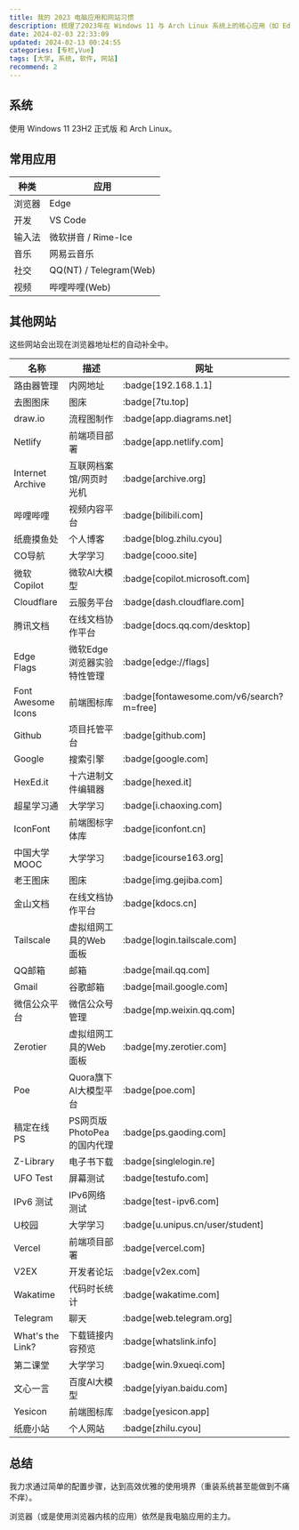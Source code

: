 ```yaml
---
title: 我的 2023 电脑应用和网站习惯
description: 梳理了2023年在 Windows 11 与 Arch Linux 系统上的核心应用（如 Edge、VS Code 等）及常访问的各类网站列表，涉及学习、开发、娱乐等多元需求。
date: 2024-02-03 22:33:09
updated: 2024-02-13 00:24:55
categories: [专栏,Vue]
tags: [大学, 系统, 软件, 网站]
recommend: 2
---
```


## 系统

使用 Windows 11 23H2 正式版 和 Arch Linux。

## 常用应用

| 种类   | 应用                   |
| ------ | ---------------------- |
| 浏览器 | Edge                   |
| 开发   | VS Code                |
| 输入法 | 微软拼音 / Rime-Ice    |
| 音乐   | 网易云音乐             |
| 社交   | QQ(NT) / Telegram(Web) |
| 视频   | 哔哩哔哩(Web)          |

## 其他网站

这些网站会出现在浏览器地址栏的自动补全中。

| 名称               | 描述                       | 网址                                     |
| ------------------ | -------------------------- | ---------------------------------------- |
| 路由器管理         | 内网地址                   | :badge[192.168.1.1]                      |
| 去图图床           | 图床                       | :badge[7tu.top]                          |
| draw.io            | 流程图制作                 | :badge[app.diagrams.net]                 |
| Netlify            | 前端项目部署               | :badge[app.netlify.com]                  |
| Internet Archive   | 互联网档案馆/网页时光机    | :badge[archive.org]                      |
| 哔哩哔哩           | 视频内容平台               | :badge[bilibili.com]                     |
| 纸鹿摸鱼处         | 个人博客                   | :badge[blog.zhilu.cyou]                  |
| CO导航             | 大学学习                   | :badge[cooo.site]                        |
| 微软Copilot        | 微软AI大模型               | :badge[copilot.microsoft.com]            |
| Cloudflare         | 云服务平台                 | :badge[dash.cloudflare.com]              |
| 腾讯文档           | 在线文档协作平台           | :badge[docs.qq.com/desktop]              |
| Edge Flags         | 微软Edge浏览器实验特性管理 | :badge[edge://flags]                     |
| Font Awesome Icons | 前端图标库                 | :badge[fontawesome.com/v6/search?m=free] |
| Github             | 项目托管平台               | :badge[github.com]                       |
| Google             | 搜索引擎                   | :badge[google.com]                       |
| HexEd.it           | 十六进制文件编辑器         | :badge[hexed.it]                         |
| 超星学习通         | 大学学习                   | :badge[i.chaoxing.com]                   |
| IconFont           | 前端图标字体库             | :badge[iconfont.cn]                      |
| 中国大学MOOC       | 大学学习                   | :badge[icourse163.org]                   |
| 老王图床           | 图床                       | :badge[img.gejiba.com]                   |
| 金山文档           | 在线文档协作平台           | :badge[kdocs.cn]                         |
| Tailscale          | 虚拟组网工具的Web面板      | :badge[login.tailscale.com]              |
| QQ邮箱             | 邮箱                       | :badge[mail.qq.com]                      |
| Gmail              | 谷歌邮箱                   | :badge[mail.google.com]                  |
| 微信公众平台       | 微信公众号管理             | :badge[mp.weixin.qq.com]                 |
| Zerotier           | 虚拟组网工具的Web面板      | :badge[my.zerotier.com]                  |
| Poe                | Quora旗下AI大模型平台      | :badge[poe.com]                          |
| 稿定在线PS         | PS网页版PhotoPea的国内代理 | :badge[ps.gaoding.com]                   |
| Z-Library          | 电子书下载                 | :badge[singlelogin.re]                   |
| UFO Test           | 屏幕测试                   | :badge[testufo.com]                      |
| IPv6 测试          | IPv6网络测试               | :badge[test-ipv6.com]                    |
| U校园              | 大学学习                   | :badge[u.unipus.cn/user/student]         |
| Vercel             | 前端项目部署               | :badge[vercel.com]                       |
| V2EX               | 开发者论坛                 | :badge[v2ex.com]                         |
| Wakatime           | 代码时长统计               | :badge[wakatime.com]                     |
| Telegram           | 聊天                       | :badge[web.telegram.org]                 |
| What's the Link?   | 下载链接内容预览           | :badge[whatslink.info]                   |
| 第二课堂           | 大学学习                   | :badge[win.9xueqi.com]                   |
| 文心一言           | 百度AI大模型               | :badge[yiyan.baidu.com]                  |
| Yesicon            | 前端图标库                 | :badge[yesicon.app]                      |
| 纸鹿小站           | 个人网站                   | :badge[zhilu.cyou]                       |

## 总结

我力求通过简单的配置步骤，达到高效优雅的使用境界（重装系统甚至能做到不痛不痒）。

浏览器（或是使用浏览器内核的应用）依然是我电脑应用的主力。
